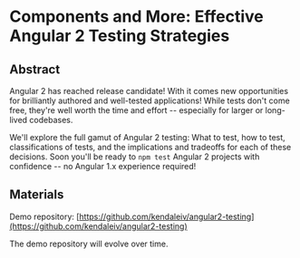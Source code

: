 # Components and More: Effective Angular 2 Testing Strategies

## Abstract

Angular 2 has reached release candidate! With it comes new opportunities for brilliantly authored and well-tested applications! While tests don't come free, they're well worth the time and effort -- especially for larger or long-lived codebases.

We'll explore the full gamut of Angular 2 testing: What to test, how to test, classifications of tests, and the implications and tradeoffs for each of these decisions. Soon you'll be ready to `npm test` Angular 2 projects with confidence -- no Angular 1.x experience required!

## Materials

Demo repository: [https://github.com/kendaleiv/angular2-testing](https://github.com/kendaleiv/angular2-testing)

The demo repository will evolve over time.
